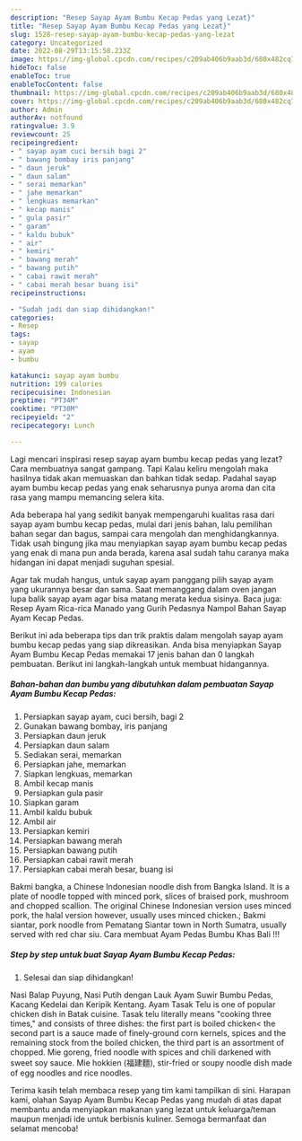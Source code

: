 ```yaml
---
description: "Resep Sayap Ayam Bumbu Kecap Pedas yang Lezat}"
title: "Resep Sayap Ayam Bumbu Kecap Pedas yang Lezat}"
slug: 1528-resep-sayap-ayam-bumbu-kecap-pedas-yang-lezat
category: Uncategorized
date: 2022-08-29T13:15:58.233Z
image: https://img-global.cpcdn.com/recipes/c209ab406b9aab3d/680x482cq70/sayap-ayam-bumbu-kecap-pedas-foto-resep-utama.jpg
hideToc: false
enableToc: true
enableTocContent: false
thumbnail: https://img-global.cpcdn.com/recipes/c209ab406b9aab3d/680x482cq70/sayap-ayam-bumbu-kecap-pedas-foto-resep-utama.jpg
cover: https://img-global.cpcdn.com/recipes/c209ab406b9aab3d/680x482cq70/sayap-ayam-bumbu-kecap-pedas-foto-resep-utama.jpg
author: Admin
authorAv: notfound
ratingvalue: 3.9
reviewcount: 25
recipeingredient:
- " sayap ayam cuci bersih bagi 2"
- " bawang bombay iris panjang"
- " daun jeruk"
- " daun salam"
- " serai memarkan"
- " jahe memarkan"
- " lengkuas memarkan"
- " kecap manis"
- " gula pasir"
- " garam"
- " kaldu bubuk"
- " air"
- " kemiri"
- " bawang merah"
- " bawang putih"
- " cabai rawit merah"
- " cabai merah besar buang isi"
recipeinstructions:

- "Sudah jadi dan siap dihidangkan!"
categories:
- Resep
tags:
- sayap
- ayam
- bumbu

katakunci: sayap ayam bumbu 
nutrition: 199 calories
recipecuisine: Indonesian
preptime: "PT34M"
cooktime: "PT30M"
recipeyield: "2"
recipecategory: Lunch

---
```



Lagi mencari inspirasi resep sayap ayam bumbu kecap pedas yang lezat? Cara membuatnya sangat gampang. Tapi Kalau keliru mengolah maka hasilnya tidak akan memuaskan dan bahkan tidak sedap. Padahal sayap ayam bumbu kecap pedas yang enak seharusnya punya aroma dan cita rasa yang mampu memancing selera kita.


Ada beberapa hal yang sedikit banyak mempengaruhi kualitas rasa dari sayap ayam bumbu kecap pedas, mulai dari jenis bahan, lalu pemilihan bahan segar dan bagus, sampai cara mengolah dan menghidangkannya. Tidak usah bingung jika mau menyiapkan sayap ayam bumbu kecap pedas yang enak di mana pun anda berada, karena asal sudah tahu caranya maka hidangan ini dapat menjadi suguhan spesial.

Agar tak mudah hangus, untuk sayap ayam panggang pilih sayap ayam yang ukurannya besar dan sama. Saat memanggang dalam oven jangan lupa balik sayap ayam agar bisa matang merata kedua sisinya. Baca juga: Resep Ayam Rica-rica Manado yang Gurih Pedasnya Nampol Bahan Sayap Ayam Kecap Pedas.


Berikut ini ada beberapa tips dan trik praktis dalam mengolah sayap ayam bumbu kecap pedas yang siap dikreasikan. Anda bisa menyiapkan Sayap Ayam Bumbu Kecap Pedas memakai 17 jenis bahan dan 0 langkah pembuatan. Berikut ini langkah-langkah untuk membuat hidangannya.

<!--inarticleads1-->

##### Bahan-bahan dan bumbu yang dibutuhkan dalam pembuatan Sayap Ayam Bumbu Kecap Pedas:

1. Persiapkan  sayap ayam, cuci bersih, bagi 2
1. Gunakan  bawang bombay, iris panjang
1. Persiapkan  daun jeruk
1. Persiapkan  daun salam
1. Sediakan  serai, memarkan
1. Persiapkan  jahe, memarkan
1. Siapkan  lengkuas, memarkan
1. Ambil  kecap manis
1. Persiapkan  gula pasir
1. Siapkan  garam
1. Ambil  kaldu bubuk
1. Ambil  air
1. Persiapkan  kemiri
1. Persiapkan  bawang merah
1. Persiapkan  bawang putih
1. Persiapkan  cabai rawit merah
1. Persiapkan  cabai merah besar, buang isi


Bakmi bangka, a Chinese Indonesian noodle dish from Bangka Island. It is a plate of noodle topped with minced pork, slices of braised pork, mushroom and chopped scallion. The original Chinese Indonesian version uses minced pork, the halal version however, usually uses minced chicken.; Bakmi siantar, pork noodle from Pematang Siantar town in North Sumatra, usually served with red char siu. Cara membuat Ayam Pedas Bumbu Khas Bali !!! 

<!--inarticleads2-->

##### Step by step untuk buat Sayap Ayam Bumbu Kecap Pedas:


1. Selesai dan siap dihidangkan!

Nasi Balap Puyung, Nasi Putih dengan Lauk Ayam Suwir Bumbu Pedas, Kacang Kedelai dan Keripik Kentang. Ayam Tasak Telu is one of popular chicken dish in Batak cuisine. Tasak telu literally means &#34;cooking three times,&#34; and consists of three dishes: the first part is boiled chicken&lt; the second part is a sauce made of finely-ground corn kernels, spices and the remaining stock from the boiled chicken, the third part is an assortment of chopped. Mie goreng, fried noodle with spices and chili darkened with sweet soy sauce. Mie hokkien (福建麵), stir-fried or soupy noodle dish made of egg noodles and rice noodles. 

Terima kasih telah membaca resep yang tim kami tampilkan di sini. Harapan kami, olahan Sayap Ayam Bumbu Kecap Pedas yang mudah di atas dapat membantu anda menyiapkan makanan yang lezat untuk keluarga/teman maupun menjadi ide untuk berbisnis kuliner. Semoga bermanfaat dan selamat mencoba!

